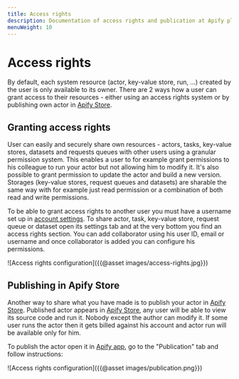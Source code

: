 ```yaml
---
title: Access rights
description: Documentation of access rights and publication at Apify platform.
menuWeight: 10
---
```


# [](./acess_rights)Access rights

By default, each system resource (actor, key-value store, run, ...) created by the user is only available to its owner. There are 2 ways how a user can grant access to their resources - either using an access rights system or by publishing own actor in [Apify Store](https://apify.com/store).

## Granting access rights

User can easily and securely share own resources - actors, tasks, key-value stores, datasets and requests queues with other users using a granular permission system. This enables a user to for example grant permissions to his colleague to run your actor but not allowing him to modify it. It's also possible to grant permission to update the actor and build a new version. Storages (key-value stores, request queues and datasets) are sharable the same way with for example just read permission or a combination of both read and write permissions.

To be able to grant access rights to another user you must have a username set up in [account settings](https://my.apify.com/account#/profile). To share actor, task, key-value store, request queue or dataset open its settings tab and at the very bottom you find an access rights section. You can add collaborator using his user ID, email or username and once collaborator is added you can configure his permissions.

![Access rights configuration]({{@asset images/access-rights.jpg}})

## Publishing in Apify Store

Another way to share what you have made is to publish your actor in [Apify Store](https://apify.com/store). Published actor appears in [Apify Store](https://apify.com/store), any user will be able to view its source code and run it. Nobody except the author can modify it. If some user runs the actor then it gets billed against his account and actor run will be available only for him.

To publish the actor open it in [Apify app](https://my.apify.com), go to the "Publication" tab and follow instructions:

![Access rights configuration]({{@asset images/publication.png}})
